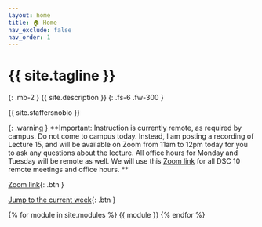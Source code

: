 ```yaml
---
layout: home
title: 🏠 Home
nav_exclude: false
nav_order: 1
---
```


# {{ site.tagline }}
{: .mb-2 }
{{ site.description }}
{: .fs-6 .fw-300 }


{{ site.staffersnobio }}


{: .warning }
**Important: Instruction is currently remote, as required by campus. Do not come to campus today. Instead, I am posting a recording of Lecture 15, and will be available on Zoom from 11am to 12pm today for you to ask any questions about the lecture. All office hours for Monday and Tuesday will be remote as well. We will use this [Zoom link](https://ucsd.zoom.us/j/93021261693) for all DSC 10 remote meetings and office hours. **

[Zoom link](https://ucsd.zoom.us/j/93021261693){: .btn }


<!--{: .success }
**Tip: When working on assignments, use Ctrl+F on this page to search for a keyword and quickly find the relevant lecture. Click the ✏️ emoji to open a static version of the lecture for reference, which is much faster than loading it on DataHub. Also, make sure to use the [reference sheet](https://drive.google.com/file/d/1ky0Np67HS2O4LO913P-ing97SJG0j27n/view?usp=sharing)!**-->


<!--
{: .success }
>The Final Exam is **this Saturday 3/16 from 7-10PM** in Catalyst 0125 near Plant Power. Join us for a collaborative study session on **Friday 3/15 from 5-8PM** in Solis 104.  
>
>If at least 75% of the class fills out both [SETs](https://academicaffairs.ucsd.edu/Modules/Evals/) and the internal [End-of-Quarter Survey](https://forms.gle/yFoqjCRaBoyFC6nu8), then the entire class will have **1% of extra credit added to their overall grade**. The deadline is Saturday 3/16 at 8AM.
-->

<!--
{: .success }
Welcome to DSC 10! To start, read the [syllabus](https://dsc10.com/syllabus) carefully, paying special attention to the ["Getting Started"](https://dsc10.com/syllabus/#-getting-started) section. Make sure to complete the [Welcome Survey](https://forms.gle/4j7t87VWsaJCYbnn8) and [Pretest](https://practice.dsc10.com/pretest/) to get off to a good start!
-->

[Jump to the current week](#week-6-bootstrapping-and-the-normal-distribution){: .btn }


{% for module in site.modules %}
{{ module }}
{% endfor %}